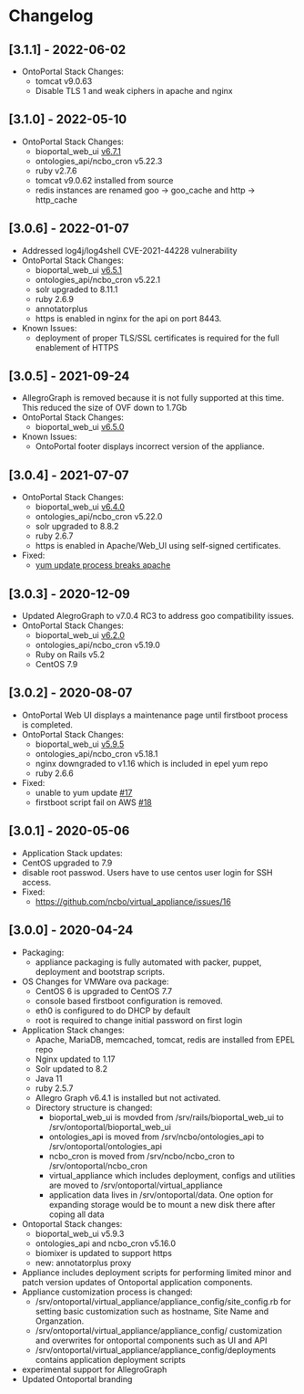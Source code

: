 # Changelog

## [3.1.1] - 2022-06-02
- OntoPortal Stack Changes:
  - tomcat v9.0.63
  - Disable TLS 1 and weak ciphers in apache and nginx
## [3.1.0] - 2022-05-10
- OntoPortal Stack Changes:
  - bioportal_web_ui [v6.7.1](https://github.com/ncbo/bioportal_web_ui/releases/tag/v6.7.1)
  - ontologies_api/ncbo_cron v5.22.3
  - ruby v2.7.6
  - tomcat v9.0.62 installed from source
  - redis instances are renamed goo -> goo_cache and http -> http_cache
## [3.0.6] - 2022-01-07
- Addressed log4j/log4shell CVE-2021-44228 vulnerability
- OntoPortal Stack Changes:
  - bioportal_web_ui [v6.5.1](https://github.com/ncbo/bioportal_web_ui/releases/tag/v6.5.1)
  - ontologies_api/ncbo_cron v5.22.1
  - solr upgraded to 8.11.1
  - ruby 2.6.9
  - annotatorplus
  - https is enabled in nginx for the api on port 8443.
- Known Issues:
  - deployment of proper TLS/SSL certificates is required for the full enablement of HTTPS
## [3.0.5] - 2021-09-24
- AllegroGraph is removed because it is not fully supported at this time. This
    reduced the size of OVF down to 1.7Gb
- OntoPortal Stack Changes:
  - bioportal_web_ui [v6.5.0](https://github.com/ncbo/bioportal_web_ui/releases/tag/v6.5.0)
- Known Issues:
  - OntoPortal footer displays incorrect version of the appliance.
## [3.0.4] - 2021-07-07
- OntoPortal Stack Changes:
  - bioportal_web_ui [v6.4.0](https://github.com/ncbo/bioportal_web_ui/releases/tag/v6.4.0)
  - ontologies_api/ncbo_cron v5.22.0
  - solr upgraded to 8.8.2
  - ruby 2.6.7
  - https is enabled in Apache/Web_UI using self-signed certificates.
- Fixed:
  - [yum update process breaks apache](https://github.com/ncbo/virtual_appliance/issues/20)
## [3.0.3] - 2020-12-09
- Updated AlegroGraph to v7.0.4 RC3 to address goo compatibility issues.
- OntoPortal Stack Changes:
  - bioportal_web_ui [v6.2.0](https://github.com/ncbo/bioportal_web_ui/releases/tag/v6.2.0)
  - ontologies_api/ncbo_cron v5.19.0
  - Ruby on Rails v5.2
  - CentOS 7.9
## [3.0.2] - 2020-08-07
- OntoPortal Web UI displays a maintenance page until firstboot process is completed.
- OntoPortal Stack Changes:
  - bioportal_web_ui [v5.9.5](https://github.com/ncbo/bioportal_web_ui/releases/tag/v5.9.5)
  - ontologies_api/ncbo_cron v5.18.1
  - nginx downgraded to v1.16 which is included in epel yum repo
  - ruby 2.6.6
- Fixed:
  - unable to yum update [#17](https://github.com/ncbo/virtual_appliance/issues/17)
  - firstboot script fail on AWS [#18](https://github.com/ncbo/virtual_appliance/issues/18)
## [3.0.1] - 2020-05-06
- Application Stack updates:
 - CentOS upgraded to 7.9
 - disable root passwod.  Users have to use centos user login for SSH access.
- Fixed:
  - https://github.com/ncbo/virtual_appliance/issues/16

## [3.0.0] - 2020-04-24
- Packaging:
  - appliance packaging is fully automated with packer, puppet, deployment and bootstrap scripts. 
- OS Changes for VMWare ova package:
  - CentOS 6 is upgraded to CentOS 7.7
  - console based firstboot configuration is removed.
  - eth0 is configured to do DHCP by default
  - root is required to change initial password on first login
- Application Stack changes:
  - Apache, MariaDB, memcached, tomcat, redis are installed from EPEL repo
  - Nginx updated to 1.17
  - Solr updated to 8.2
  - Java 11
  - ruby 2.5.7
  - Allegro Graph v6.4.1 is installed but not activated.
  - Directory structure is changed:
    - bioportal_web_ui is movded from /srv/rails/bioportal_web_ui to /srv/ontoportal/bioportal_web_ui
    - ontologies_api is moved from /srv/ncbo/ontologies_api to /srv/ontoportal/ontologies_api
    - ncbo_cron is moved from /srv/ncbo/ncbo_cron to /srv/ontoportal/ncbo_cron
    - virtual_appliance which includes deployment, configs and utilities are moved to /srv/ontoportal/virtual_appliance
    - application data lives in /srv/ontoportal/data.  One option for expanding storage would be to mount a new disk there after coping all data
- Ontoportal Stack changes:
  - bioportal_web_ui v5.9.3
  - ontologies_api and ncbo_cron v5.16.0
  - biomixer is updated to support https
  - new: annotatorplus proxy
- Appliance includes deployment scripts for performing limited minor and patch version updates of Ontoportal application components.
- Appliance customization process is changed:
   - /srv/ontoportal/virtual_appliance/appliance_config/site_config.rb for setting basic customization such as hostname, Site Name and Organzation. 
   - /srv/ontoportal/virtual_appliance/appliance_config/<component> customization and overwrites for ontoportal components such as UI and API
   - /srv/ontoportal/virtual_appliance/appliance_config/deployments contains application deployment scripts
 - experimental support for AllegroGraph
 - Updated Ontoportal branding

